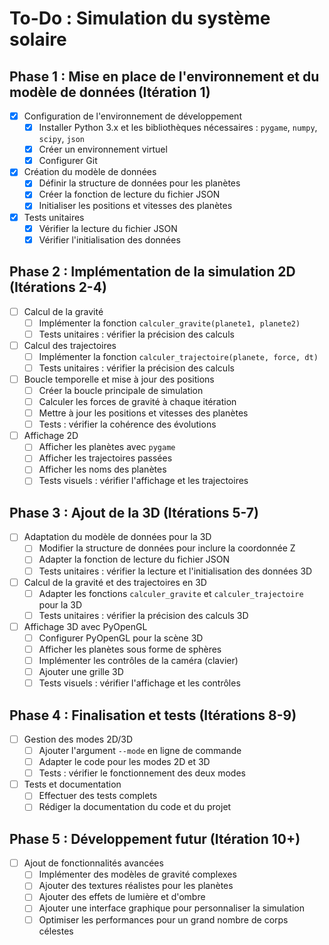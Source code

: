 # To-Do : Simulation du système solaire

## Phase 1 : Mise en place de l'environnement et du modèle de données (Itération 1)

* [x] Configuration de l'environnement de développement
    * [x] Installer Python 3.x et les bibliothèques nécessaires : `pygame`, `numpy`, `scipy`, `json`
    * [x] Créer un environnement virtuel
    * [x] Configurer Git
* [x] Création du modèle de données
    * [x] Définir la structure de données pour les planètes
    * [x] Créer la fonction de lecture du fichier JSON
    * [x] Initialiser les positions et vitesses des planètes
* [x] Tests unitaires
    * [x] Vérifier la lecture du fichier JSON
    * [x] Vérifier l'initialisation des données

## Phase 2 : Implémentation de la simulation 2D (Itérations 2-4)

* [ ] Calcul de la gravité
    * [ ] Implémenter la fonction `calculer_gravite(planete1, planete2)`
    * [ ] Tests unitaires : vérifier la précision des calculs
* [ ] Calcul des trajectoires
    * [ ] Implémenter la fonction `calculer_trajectoire(planete, force, dt)`
    * [ ] Tests unitaires : vérifier la précision des calculs
* [ ] Boucle temporelle et mise à jour des positions
    * [ ] Créer la boucle principale de simulation
    * [ ] Calculer les forces de gravité à chaque itération
    * [ ] Mettre à jour les positions et vitesses des planètes
    * [ ] Tests : vérifier la cohérence des évolutions
* [ ] Affichage 2D
    * [ ] Afficher les planètes avec `pygame`
    * [ ] Afficher les trajectoires passées
    * [ ] Afficher les noms des planètes
    * [ ] Tests visuels : vérifier l'affichage et les trajectoires

## Phase 3 : Ajout de la 3D (Itérations 5-7)

* [ ] Adaptation du modèle de données pour la 3D
    * [ ] Modifier la structure de données pour inclure la coordonnée Z
    * [ ] Adapter la fonction de lecture du fichier JSON
    * [ ] Tests unitaires : vérifier la lecture et l'initialisation des données 3D
* [ ] Calcul de la gravité et des trajectoires en 3D
    * [ ] Adapter les fonctions `calculer_gravite` et `calculer_trajectoire` pour la 3D
    * [ ] Tests unitaires : vérifier la précision des calculs 3D
* [ ] Affichage 3D avec PyOpenGL
    * [ ] Configurer PyOpenGL pour la scène 3D
    * [ ] Afficher les planètes sous forme de sphères
    * [ ] Implémenter les contrôles de la caméra (clavier)
    * [ ] Ajouter une grille 3D
    * [ ] Tests visuels : vérifier l'affichage et les contrôles

## Phase 4 : Finalisation et tests (Itérations 8-9)

* [ ] Gestion des modes 2D/3D
    * [ ] Ajouter l'argument `--mode` en ligne de commande
    * [ ] Adapter le code pour les modes 2D et 3D
    * [ ] Tests : vérifier le fonctionnement des deux modes
* [ ] Tests et documentation
    * [ ] Effectuer des tests complets
    * [ ] Rédiger la documentation du code et du projet

## Phase 5 : Développement futur (Itération 10+)

* [ ] Ajout de fonctionnalités avancées
    * [ ] Implémenter des modèles de gravité complexes
    * [ ] Ajouter des textures réalistes pour les planètes
    * [ ] Ajouter des effets de lumière et d'ombre
    * [ ] Ajouter une interface graphique pour personnaliser la simulation
    * [ ] Optimiser les performances pour un grand nombre de corps célestes